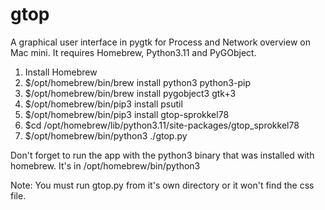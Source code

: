 # gtop

A graphical user interface in pygtk for Process and Network overview on Mac mini.
It requires Homebrew, Python3.11 and PyGObject.

1. Install Homebrew
2. $/opt/homebrew/bin/brew install python3 python3-pip
3. $/opt/homebrew/bin/brew install pygobject3 gtk+3
4. $/opt/homebrew/bin/pip3 install psutil
5. $/opt/homebrew/bin/pip3 install gtop-sprokkel78
6. $cd /opt/homebrew/lib/python3.11/site-packages/gtop_sprokkel78
7. $/opt/homebrew/bin/python3 ./gtop.py

Don't forget to run the app with the python3 binary that was installed 
with homebrew. It's in /opt/homebrew/bin/python3  

Note: You must run gtop.py from it's own directory or it won't find the css file.
